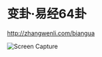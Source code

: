 变卦·易经64卦
=======

http://zhangwenli.com/biangua

![Screen Capture](http://zhangwenli.com/biangua/screen-capture.png)
